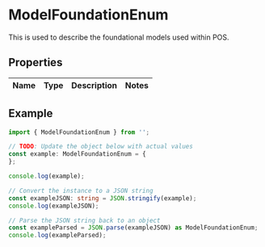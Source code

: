 
# ModelFoundationEnum

This is used to describe the foundational models used within POS.

## Properties

Name | Type | Description | Notes
------------ | ------------- | ------------- | -------------

## Example

```typescript
import { ModelFoundationEnum } from '';

// TODO: Update the object below with actual values
const example: ModelFoundationEnum = {
};

console.log(example);

// Convert the instance to a JSON string
const exampleJSON: string = JSON.stringify(example);
console.log(exampleJSON);

// Parse the JSON string back to an object
const exampleParsed = JSON.parse(exampleJSON) as ModelFoundationEnum;
console.log(exampleParsed);
```




